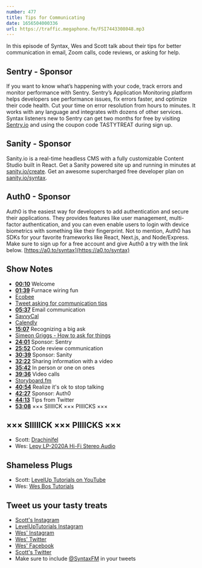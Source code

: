 ```yaml
---
number: 477
title: Tips for Communicating
date: 1656504000336
url: https://traffic.megaphone.fm/FSI7443308048.mp3
---
```


In this episode of Syntax, Wes and Scott talk about their tips for better communication in email, Zoom calls, code reviews, or asking for help.

## Sentry  - Sponsor

If you want to know what’s happening with your code, track errors and monitor performance with Sentry. Sentry’s Application Monitoring platform helps developers see performance issues, fix errors faster, and optimize their code health. Cut your time on error resolution from hours to minutes. It works with any language and integrates with dozens of other services. Syntax listeners new to Sentry can get two months for  free by visiting [Sentry.io](https://sentry.io) and using the coupon code TASTYTREAT during sign up.

## Sanity - Sponsor

Sanity.io is a real-time headless CMS with a fully customizable Content Studio built in React. Get a Sanity powered site up and running in minutes at [sanity.io/create](https://www.sanity.io/create). Get an awesome supercharged free developer plan on [sanity.io/syntax](https://www.sanity.io/syntax).

## Auth0 - Sponsor

Auth0 is the easiest way for developers to add authentication and secure their applications. They provides features like user management, multi-factor authentication, and you can even enable users to login with device biometrics with something like their fingerprint. Not to mention, Auth0 has SDKs for your favorite frameworks like React, Next.js, and Node/Express. Make sure to sign up for a free account and give Auth0 a try with the link below. [https://a0.to/syntax](https://a0.to/syntax)

## Show Notes

* **[00:10](#t=00:10)** Welcome
* **[01:39](#t=01:39)** Furnace wiring fun
* [Ecobee](https://www.ecobee.com/)
* [Tweet asking for communication tips](https://twitter.com/wesbos/status/1536358748855336960?s=21&t=QK1Xs4rTgWPyblLzeOw5-g)
* **[05:37](#t=05:37)** Email communication
* [SavvyCal](https://savvycal.com)
* [Calendly](https://calendly.com)
* **[15:07](#t=15:07)** Recognizing a big ask
* [Simeon Griggs - How to ask for things](https://www.simeongriggs.dev/how-to-ask-for-things)
* **[24:01](#t=24:01)** Sponsor: Sentry
* **[25:52](#t=25:52)** Code review communication
* **[30:39](#t=30:39)** Sponsor: Sanity
* **[32:22](#t=32:22)** Sharing information with a video
* **[35:42](#t=35:42)** In person or one on ones
* **[39:36](#t=39:36)** Video calls
* [Storyboard.fm](https://new.trystoryboard.com)
* **[40:54](#t=40:54)** Realize it's ok to stop talking
* **[42:27](#t=42:27)** Sponsor: Auth0
* **[44:13](#t=44:13)** Tips from Twitter
* **[53:08](#t=53:08)** ××× SIIIIICK ××× PIIIICKS ×××

## ××× SIIIIICK ××× PIIIICKS ×××

* Scott: [Drachinifel](https://www.youtube.com/c/Drachinifel)
* Wes: [Lepy LP-2020A Hi-Fi Stereo Audio](https://amzn.to/3mHaF3q)

## Shameless Plugs

* Scott: [LevelUp Tutorials on YouTube](https://www.youtube.com/channel/UCyU5wkjgQYGRB0hIHMwm2Sg)
* Wes: [Wes Bos Tutorials](https://wesbos.com/courses)

## Tweet us your tasty treats

* [Scott's Instagram](https://www.instagram.com/stolinski/)
* [LevelUpTutorials Instagram](https://www.instagram.com/LevelUpTutorials/)
* [Wes' Instagram](https://www.instagram.com/wesbos/)
* [Wes' Twitter](https://twitter.com/wesbos)
* [Wes' Facebook](https://www.facebook.com/wesbos.developer)
* [Scott's Twitter](https://twitter.com/stolinski)
* Make sure to include [@SyntaxFM](https://twitter.com/SyntaxFM) in your tweets
